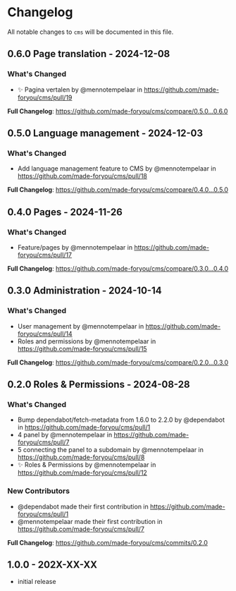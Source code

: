 # Changelog

All notable changes to `cms` will be documented in this file.

## 0.6.0 Page translation - 2024-12-08

### What's Changed

* ✨ Pagina vertalen by @mennotempelaar in https://github.com/made-foryou/cms/pull/19

**Full Changelog**: https://github.com/made-foryou/cms/compare/0.5.0...0.6.0

## 0.5.0 Language management - 2024-12-03

### What's Changed

* Add language management feature to CMS by @mennotempelaar in https://github.com/made-foryou/cms/pull/18

**Full Changelog**: https://github.com/made-foryou/cms/compare/0.4.0...0.5.0

## 0.4.0 Pages - 2024-11-26

### What's Changed

* Feature/pages by @mennotempelaar in https://github.com/made-foryou/cms/pull/17

**Full Changelog**: https://github.com/made-foryou/cms/compare/0.3.0...0.4.0

## 0.3.0 Administration - 2024-10-14

### What's Changed

* User management by @mennotempelaar in https://github.com/made-foryou/cms/pull/14
* Roles and permissions by @mennotempelaar in https://github.com/made-foryou/cms/pull/15

**Full Changelog**: https://github.com/made-foryou/cms/compare/0.2.0...0.3.0

## 0.2.0 Roles & Permissions - 2024-08-28

### What's Changed

* Bump dependabot/fetch-metadata from 1.6.0 to 2.2.0 by @dependabot in https://github.com/made-foryou/cms/pull/1
* 4 panel by @mennotempelaar in https://github.com/made-foryou/cms/pull/7
* 5 connecting the panel to a subdomain by @mennotempelaar in https://github.com/made-foryou/cms/pull/8
* ✨  Roles & Permissions by @mennotempelaar in https://github.com/made-foryou/cms/pull/12

### New Contributors

* @dependabot made their first contribution in https://github.com/made-foryou/cms/pull/1
* @mennotempelaar made their first contribution in https://github.com/made-foryou/cms/pull/7

**Full Changelog**: https://github.com/made-foryou/cms/commits/0.2.0

## 1.0.0 - 202X-XX-XX

- initial release
